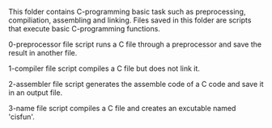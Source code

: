 This folder contains C-programming basic task such as preprocessing, compiliation, assembling and linking. Files saved in this folder are scripts that execute basic C-programming functions.

0-preprocessor file script runs a C file through a preprocessor and save the result in another file.

1-compiler file script compiles a C file but does not link it.

2-assembler file script generates the assemble code of a C code and save it in an output file.

3-name file script compiles a C file and creates an excutable named 'cisfun'.

